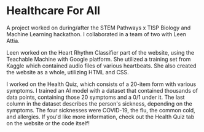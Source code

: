 # Healthcare For All
A project worked on during/after the STEM Pathways x TISP Biology and Machine Learning hackathon. I collaborated in a team of two with Leen Attia. 

Leen worked on the Heart Rhythm Classifier part of the website, using the Teachable Machine with Google platform. She utilized a training set from Kaggle which contained audio files of various heartbeats. She also created the website as a whole, utilizing HTML and CSS.

I worked on the Health Quiz, which consists of a 20-item form with various symptoms. I trained an AI model with a dataset that contained thousands of data points, containing those 20 symptoms and a 0/1 under it. The last column in the dataset describes the person's sickness, depending on the symptoms. The four sicknesses were COVID-19, the flu, the common cold, and allergies. If you'd like more information, check out the Health Quiz tab on the website or the code itself!

